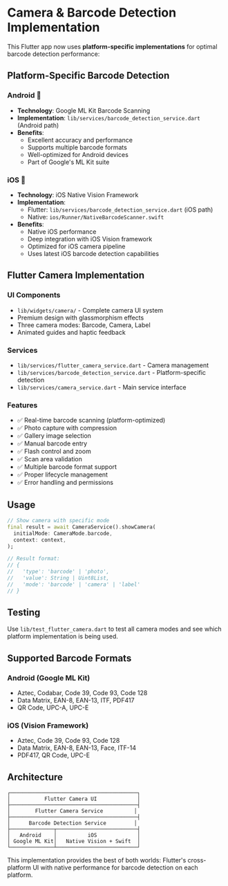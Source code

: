 # Camera & Barcode Detection Implementation

This Flutter app now uses **platform-specific implementations** for optimal barcode detection performance:

## Platform-Specific Barcode Detection

### Android 🤖
- **Technology**: Google ML Kit Barcode Scanning
- **Implementation**: `lib/services/barcode_detection_service.dart` (Android path)
- **Benefits**: 
  - Excellent accuracy and performance
  - Supports multiple barcode formats
  - Well-optimized for Android devices
  - Part of Google's ML Kit suite

### iOS 🍎
- **Technology**: iOS Native Vision Framework
- **Implementation**: 
  - Flutter: `lib/services/barcode_detection_service.dart` (iOS path)
  - Native: `ios/Runner/NativeBarcodeScanner.swift`
- **Benefits**:
  - Native iOS performance
  - Deep integration with iOS Vision framework
  - Optimized for iOS camera pipeline
  - Uses latest iOS barcode detection capabilities

## Flutter Camera Implementation

### UI Components
- `lib/widgets/camera/` - Complete camera UI system
- Premium design with glassmorphism effects
- Three camera modes: Barcode, Camera, Label
- Animated guides and haptic feedback

### Services
- `lib/services/flutter_camera_service.dart` - Camera management
- `lib/services/barcode_detection_service.dart` - Platform-specific detection
- `lib/services/camera_service.dart` - Main service interface

### Features
- ✅ Real-time barcode scanning (platform-optimized)
- ✅ Photo capture with compression
- ✅ Gallery image selection
- ✅ Manual barcode entry
- ✅ Flash control and zoom
- ✅ Scan area validation
- ✅ Multiple barcode format support
- ✅ Proper lifecycle management
- ✅ Error handling and permissions

## Usage

```dart
// Show camera with specific mode
final result = await CameraService().showCamera(
  initialMode: CameraMode.barcode,
  context: context,
);

// Result format:
// {
//   'type': 'barcode' | 'photo',
//   'value': String | Uint8List,
//   'mode': 'barcode' | 'camera' | 'label'
// }
```

## Testing

Use `lib/test_flutter_camera.dart` to test all camera modes and see which platform implementation is being used.

## Supported Barcode Formats

### Android (Google ML Kit)
- Aztec, Codabar, Code 39, Code 93, Code 128
- Data Matrix, EAN-8, EAN-13, ITF, PDF417
- QR Code, UPC-A, UPC-E

### iOS (Vision Framework)
- Aztec, Code 39, Code 93, Code 128
- Data Matrix, EAN-8, EAN-13, Face, ITF-14
- PDF417, QR Code, UPC-E

## Architecture

```
┌─────────────────────────────────────────┐
│           Flutter Camera UI             │
├─────────────────────────────────────────┤
│        Flutter Camera Service          │
├─────────────────────────────────────────┤
│      Barcode Detection Service         │
├──────────────┬──────────────────────────┤
│   Android    │          iOS             │
│ Google ML Kit│   Native Vision + Swift  │
└──────────────┴──────────────────────────┘
```

This implementation provides the best of both worlds: Flutter's cross-platform UI with native performance for barcode detection on each platform. 